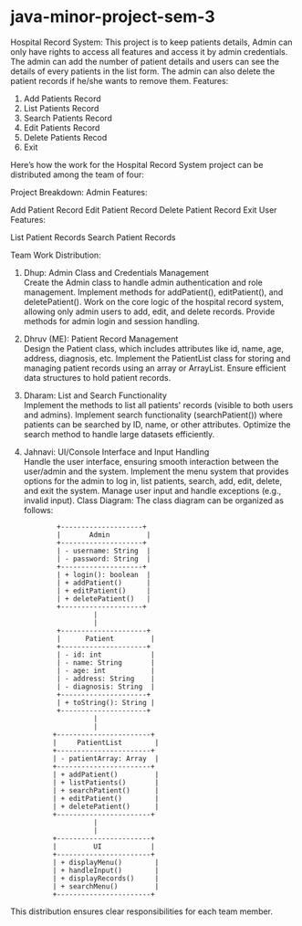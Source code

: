 # java-minor-project-sem-3

Hospital Record System: This project is to keep patients details, Admin can only have rights to access all features and access it by admin credentials. The admin can add the number of patient details and users can see the details of every patients in the list form. The admin can also delete the patient records if he/she wants to remove them.
 Features:
 1. Add Patients Record
 2. List Patients Record
 3. Search Patients Record
 4. Edit Patients Record
 5. Delete Patients Recod
 6. Exit



Here’s how the work for the Hospital Record System project can be distributed among the team of four:

Project Breakdown:
Admin Features:

  Add Patient Record
  Edit Patient Record
  Delete Patient Record
  Exit
User Features:

  List Patient Records
  Search Patient Records


Team Work Distribution:

1. Dhup:
Admin Class and Credentials Management <br>
Create the Admin class to handle admin authentication and role management.
Implement methods for addPatient(), editPatient(), and deletePatient().
Work on the core logic of the hospital record system, allowing only admin users to add, edit, and delete records.
Provide methods for admin login and session handling.

2. Dhruv (ME):
Patient Record Management <br>
Design the Patient class, which includes attributes like id, name, age, address, diagnosis, etc.
Implement the PatientList class for storing and managing patient records using an array or ArrayList.
Ensure efficient data structures to hold patient records.

3. Dharam:
List and Search Functionality <br>
Implement the methods to list all patients' records (visible to both users and admins).
Implement search functionality (searchPatient()) where patients can be searched by ID, name, or other attributes.
Optimize the search method to handle large datasets efficiently.

4. Jahnavi:
UI/Console Interface and Input Handling <br>
Handle the user interface, ensuring smooth interaction between the user/admin and the system.
Implement the menu system that provides options for the admin to log in, list patients, search, add, edit, delete, and exit the system.
Manage user input and handle exceptions (e.g., invalid input).
Class Diagram:
The class diagram can be organized as follows:


               +--------------------+
               |       Admin         |
               +--------------------+
               | - username: String  |
               | - password: String  |
               +--------------------+
               | + login(): boolean  |
               | + addPatient()      |
               | + editPatient()     |
               | + deletePatient()   |
               +--------------------+
                        |
                        |
               +---------------------+
               |      Patient         |
               +---------------------+
               | - id: int            |
               | - name: String       |
               | - age: int           |
               | - address: String    |
               | - diagnosis: String  |
               +---------------------+
               | + toString(): String |
               +---------------------+
                        |
                        |
              +-----------------------+
              |     PatientList        |
              +-----------------------+
              | - patientArray: Array  |
              +-----------------------+
              | + addPatient()         |
              | + listPatients()       |
              | + searchPatient()      |
              | + editPatient()        |
              | + deletePatient()      |
              +-----------------------+
                        |
                        |
              +-----------------------+
              |         UI            |
              +-----------------------+
              | + displayMenu()        |
              | + handleInput()        |
              | + displayRecords()     |
              | + searchMenu()         |
              +-----------------------+
This distribution ensures clear responsibilities for each team member. 






